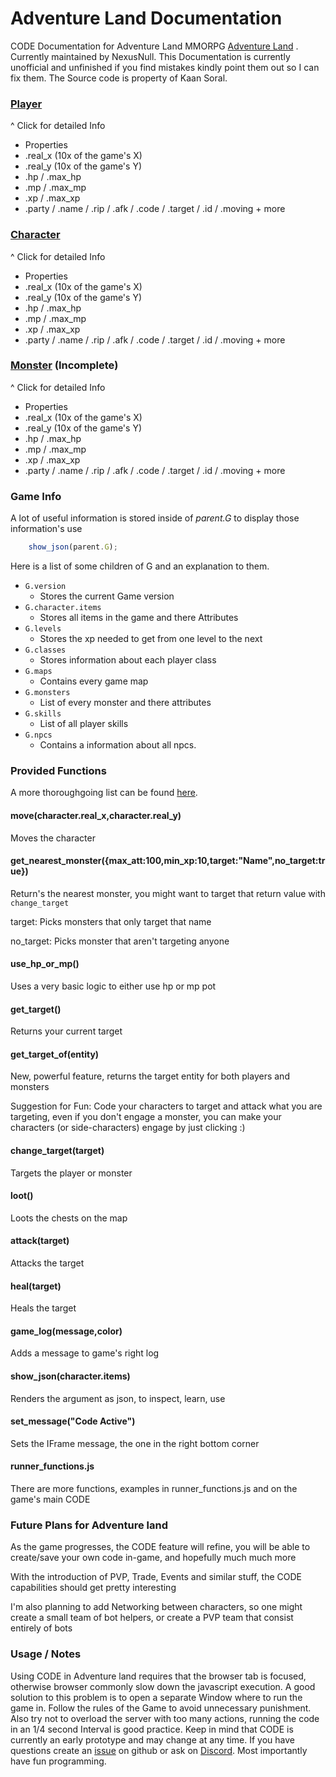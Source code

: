 # Adventure Land Documentation
CODE Documentation for Adventure Land MMORPG [Adventure Land](http://adventure.land) .
Currently maintained by NexusNull.
This Documentation is currently unofficial and unfinished if you find mistakes kindly point them out so I can fix them.
The Source code is property of Kaan Soral.

### [Player](https://fansana.github.io/adventureland/Player.html)
^ Click for detailed Info
* Properties
 * .real_x (10x of the game's X)
 * .real_y (10x of the game's Y)
 * .hp / .max_hp
 * .mp / .max_mp
 * .xp / .max_xp
 * .party / .name / .rip / .afk / .code / .target / .id / .moving + more

### [Character](https://fansana.github.io/adventureland/Character.html)
^ Click for detailed Info
* Properties
 * .real_x (10x of the game's X)
 * .real_y (10x of the game's Y)
 * .hp / .max_hp
 * .mp / .max_mp
 * .xp / .max_xp
 * .party / .name / .rip / .afk / .code / .target / .id / .moving + more

### [Monster](https://fansana.github.io/adventureland/Monster.html) (Incomplete)
^ Click for detailed Info
* Properties
 * .real_x (10x of the game's X)
 * .real_y (10x of the game's Y)
 * .hp / .max_hp
 * .mp / .max_mp
 * .xp / .max_xp
 * .party / .name / .rip / .afk / .code / .target / .id / .moving + more

### Game Info
A lot of useful information is stored inside of *parent.G*
to display those information's use 
```javascript
    show_json(parent.G);
```
Here is a list of some children of G and an explanation to them.

* `G.version`
    - Stores the current Game version
* `G.character.items`
    - Stores all items in the game and there Attributes
* `G.levels`
    - Stores the xp needed to get from one level to the next
* `G.classes`
    - Stores information about each player class
* `G.maps`
    - Contains every game map
* `G.monsters`
    - List of every monster and there attributes
* `G.skills`
    - List of all player skills
* `G.npcs`
    - Contains a information about all npcs.

### Provided Functions

A more thoroughgoing list can be found [here](https://fansana.github.io/adventureland/index.html). 

#### move(character.real_x,character.real_y)
Moves the character

#### get_nearest_monster({max_att:100,min_xp:10,target:"Name",no_target:true})
Return's the nearest monster, you might want to target that return value with `change_target`

target: Picks monsters that only target that name

no_target: Picks monster that aren't targeting anyone

#### use_hp_or_mp()
Uses a very basic logic to either use hp or mp pot

#### get_target()
Returns your current target

#### get_target_of(entity)
New, powerful feature, returns the target entity for both players and monsters

Suggestion for Fun: Code your characters to target and attack what you are targeting, even if you don't engage a monster, you can make your characters (or side-characters) engage by just clicking :)

#### change_target(target)
Targets the player or monster

#### loot()
Loots the chests on the map

#### attack(target)
Attacks the target

#### heal(target)
Heals the target

#### game_log(message,color)
Adds a message to game's right log

#### show_json(character.items)
Renders the argument as json, to inspect, learn, use

#### set_message("Code Active")
Sets the IFrame message, the one in the right bottom corner

#### runner_functions.js
There are more functions, examples in runner_functions.js and on the game's main CODE

### Future Plans for Adventure land
As the game progresses, the CODE feature will refine, you will be able to create/save your own code in-game, and hopefully much much more

With the introduction of PVP, Trade, Events and similar stuff, the CODE capabilities should get pretty interesting

I'm also planning to add Networking between characters, so one might create a small team of bot helpers, or create a PVP team that consist entirely of bots

### Usage / Notes
Using CODE in Adventure land requires that the browser tab is focused, otherwise browser commonly slow down the javascript execution.
A good solution to this problem is to open a separate Window where to run the game in.
Follow the rules of the Game to avoid unnecessary punishment.
Also try not to overload the server with too many actions, running the code in an 1/4 second Interval is good practice.
Keep in mind that CODE is currently an early prototype and may change at any time.
If you have questions create an [issue](https://github.com/Fansana/adventureland/issues/new) on github or ask on [Discord](https://discord.gg/hTpwYFJ).
Most importantly have fun programming.


